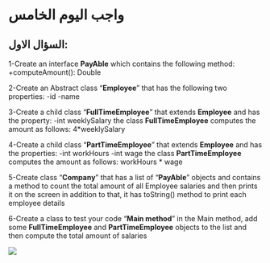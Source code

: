 # واجب اليوم الخامس


## السؤال الاول:

1-Create an interface **PayAble** which contains the following method:
+computeAmount(): Double

2-Create an Abstract class “**Employee**” that has the following two properties:
-id
-name

3-Create a child class “**FullTimeEmployee**” that extends **Employee** and has the property:
-int weeklySalary
the class **FullTimeEmployee** computes the amount as follows:
4*weeklySalary

4-Create a child class “**PartTimeEmployee**” that extends **Employee** and has the properties:
-int workHours
-int wage
the class **PartTimeEmployee** computes the amount as follows:
workHours * wage

5-Create class “**Company**” that has a list of “**PayAble**” objects and contains a method to count the total amount of all Employee salaries and then prints it on the screen
in addition to that, it has toString() method to print each employee details

6-Create a class to test your code “**Main method**” in the Main method, add some **FullTimeEmployee** and **PartTimeEmployee** objects to the list and then compute the total amount of salaries

![](https://paper-attachments.dropbox.com/s_D018A2D62B0EC6CFE235E12E1B2792D439B8DA0EABF15A67E1965960D5A12E7F_1652014876765_Screen+Shot+1443-10-07+at+4.01.01+PM.png)


